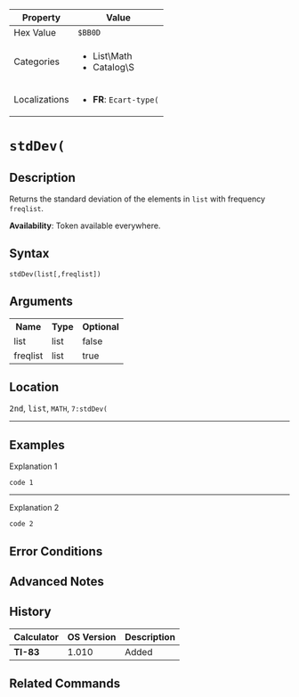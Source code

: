 | Property      | Value |
|---------------|-------|
| Hex Value     | `$BB0D`|
| Categories    | <ul><li>List\Math</li><li>Catalog\S</li></ul> |
| Localizations | <ul><li><b>FR</b>: `Ecart-type(`</li></ul> |

# `stdDev(`

## Description
Returns the standard deviation of the elements in `list` with frequency `freqlist`.


<b>Availability</b>: Token available everywhere.

## Syntax
`stdDev(list[,freqlist])`

## Arguments
<table>
<tr><th>Name</th><th>Type</th><th>Optional</th></tr>

<tr><td>list</td><td>list</td><td>false</td></tr>

<tr><td>freqlist</td><td>list</td><td>true</td></tr>

</table>

## Location
<kbd>2nd</kbd>, <kbd>list</kbd>, `MATH`, `7:stdDev(`
<hr>

## Examples

Explanation 1
```ti-basic
code 1
```
---
Explanation 2
```ti-basic
code 2
```

## Error Conditions


## Advanced Notes


## History
| Calculator | OS Version | Description |
|------------|------------|-------------|
| <b>TI-83</b> | 1.010 | Added

## Related Commands

    